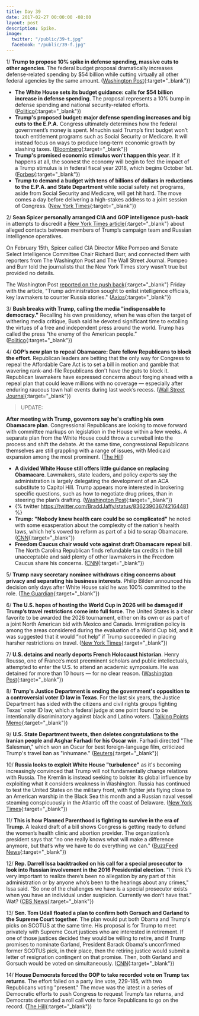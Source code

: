 ```yaml
---
title: Day 39
date: 2017-02-27 00:00:00 -08:00
layout: post
description: Spike.
image:
  twitter: "/public/39-t.jpg"
  facebook: "/public/39-f.jpg"
---
```


1/ **Trump to propose 10% spike in defense spending, massive cuts to other agencies**. The federal budget proposal dramatically increases defense-related spending by $54 billion while cutting virtually all other federal agencies by the same amount. ([Washington Post](https://www.washingtonpost.com/powerpost/trump-to-propose-10-percent-spike-in-defense-spending-massive-cuts-to-other-agencies/2017/02/27/867f9690-fcf2-11e6-99b4-9e613afeb09f_story.html){:target="_blank"})

* **The White House sets its budget guidance: calls for $54 billion increase in defense spending**. The proposal represents a 10% bump in defense spending and national security-related efforts. ([Politico](http://www.politico.com/story/2017/02/trump-white-house-budget-blueprint-235435){:target="_blank"})
* **Trump's proposed budget: major defense spending increases and big cuts to the E.P.A.** Congress ultimately determines how the federal government’s money is spent. Mnuchin said Trump’s first budget won’t touch entitlement programs such as Social Security or Medicare. It will instead focus on ways to produce long-term economic growth by slashing taxes. ([Bloomberg](https://www.bloomberg.com/politics/articles/2017-02-27/proposed-trump-budget-said-to-boost-defense-spending-cut-epa){:target="_blank"})
* **Trump's promised economic stimulus won't happen this year**. If it happens at all, the soonest the economy will begin to feel the impact of a Trump stimulus is in federal fiscal year 2018, which begins October 1st. ([Forbes](https://www.forbes.com/sites/stancollender/2017/02/26/trumps-promised-economic-stimulus-wont-happen-this-year/){:target="_blank"})
* **Trump to demand a budget with tens of billions of dollars in reductions to the E.P.A. and State Department** while social safety net programs, aside from Social Security and Medicare, will get hit hard. The move comes a day before delivering a high-stakes address to a joint session of Congress. ([New York Times](https://www.nytimes.com/2017/02/26/us/politics/trump-budget.html){:target="_blank"})

2/ **Sean Spicer personally arranged CIA and GOP intelligence push-back** in attempts to discredit a [New York Times article](https://www.nytimes.com/2017/02/14/us/politics/russia-intelligence-communications-trump.html){:target="_blank"} about alleged contacts between members of Trump’s campaign team and Russian intelligence operatives. 

On February 15th, Spicer called CIA Director Mike Pompeo and Senate Select Intelligence Committee Chair Richard Burr, and connected them with reporters from The Washington Post and The Wall Street Journal. Pompeo and Burr told the journalists that the New York Times story wasn't true but provided no details. 

The Washington Post [reported on the push back](https://www.washingtonpost.com/world/national-security/trump-administration-sought-to-enlist-intelligence-officials-key-lawmakers-to-counter-russia-stories/2017/02/24/c8487552-fa99-11e6-be05-1a3817ac21a5_story.html){:target="_blank"} Friday with the article, "Trump administration sought to enlist intelligence officials, key lawmakers to counter Russia stories." ([Axios](https://www.axios.com/exclusive-spicer-arranged-sat-in-on-cia-gop-intelligence-push-back-2288082248.html){:target="_blank"})

3/ **Bush breaks with Trump, calling the media "indispensable to democracy."** Recalling his own presidency, when he was often the target of withering media critique, Bush said he devoted significant time to extolling the virtues of a free and independent press around the world. Trump has called the press “the enemy of the American people.” ([Politico](http://www.politico.com/story/2017/02/george-w-bush-trump-media-235430){:target="_blank"})

4/ **GOP’s new plan to repeal Obamacare: Dare fellow Republicans to block the effort**. Republican leaders are betting that the only way for Congress to repeal the Affordable Care Act is to set a bill in motion and gamble that wavering rank-and-file Republicans don't have the guts to block it. Republican lawmakers have expressed concerns about forging ahead with a repeal plan that could leave millions with no coverage — especially after enduring raucous town hall events during last week’s recess. ([Wall Street Journal](https://www.wsj.com/articles/gops-new-plan-to-repeal-obamacare-dare-fellow-republicans-to-block-effort-1488154291){:target="_blank"})

> UPDATE:
>
**After meeting with Trump, governors say he's crafting his own Obamacare plan**. Congressional Republicans are looking to move forward with committee markups on legislation in the House within a few weeks. A separate plan from the White House could throw a curveball into the process and shift the debate. At the same time, congressional Republicans themselves are still grappling with a range of issues, with Medicaid expansion among the most prominent. ([The Hill](http://thehill.com/policy/healthcare/321369-after-meeting-with-trump-governors-say-hes-crafting-his-own-obamacare-plan))

* **A divided White House still offers little guidance on replacing Obamacare**. Lawmakers, state leaders, and policy experts say the administration is largely delegating the development of an ACA substitute to Capitol Hill. Trump appears more interested in brokering specific questions, such as how to negotiate drug prices, than in steering the plan’s drafting. ([Washington Post](https://www.washingtonpost.com/national/health-science/a-divided-white-house-still-offers-little-guidance-on-replacing-obamacare/2017/02/26/3981bb8c-fb8c-11e6-be05-1a3817ac21a5_story.html){:target="_blank"})
* {% twitter https://twitter.com/BraddJaffy/status/836239036742164481 %}
* **Trump: "Nobody knew health care could be so complicated"** he noted with some exasperation about the complexity of the nation's health laws, which he's vowed to reform as part of a bid to scrap Obamacare. ([CNN](http://www.cnn.com/2017/02/27/politics/trump-health-care-complicated/){:target="_blank"})
* **Freedom Caucus chair would vote against draft Obamacare repeal bill**. The North Carolina Republican finds refundable tax credits in the bill unacceptable and said plenty of other lawmakers in the Freedom Caucus share his concerns. ([CNN](http://www.cnn.com/2017/02/27/politics/mark-meadows-vote-leaked-obamacare-bill/){:target="_blank"})

5/ **Trump navy secretary nominee withdraws citing concerns about privacy and separating his business interests**. Philip Bilden announced his decision only days after White House said he was 100% committed to the role. ([The Guardian](https://www.theguardian.com/us-news/2017/feb/27/trump-nomination-navy-secretary-withdraws-philip-bilden){:target="_blank"})

6/ **The U.S. hopes of hosting the World Cup in 2026 will be damaged if Trump’s travel restrictions come into full force**. The United States is a clear favorite to be awarded the 2026 tournament, either on its own or as part of a joint North American bid with Mexico and Canada. Immigration policy is among the areas considered during the evaluation of a World Cup bid, and it was suggested that it would “not help” if Trump succeeded in placing harsher restrictions on travel. ([New York Times](https://www.nytimes.com/2017/02/27/sports/soccer/united-states-travel-restrictions-2026-world-cup-bid-uefa.html){:target="_blank"})

7/ **U.S. detains and nearly deports French Holocaust historian**. Henry Rousso, one of France’s most preeminent scholars and public intellectuals, attempted to enter the U.S. to attend an academic symposium. He was detained for more than 10 hours — for no clear reason. ([Washington Post](https://www.washingtonpost.com/news/worldviews/wp/2017/02/26/u-s-detains-and-nearly-deports-french-jewish-historian/){:target="_blank"}) 

8/ **Trump's Justice Department is ending the government's opposition to a controversial voter ID law in Texas**. For the last six years, the Justice Department has sided with the citizens and civil rights groups fighting Texas' voter ID law, which a federal judge at one point found to be intentionally discriminatory against black and Latino voters. ([Talking Points Memo](http://talkingpointsmemo.com/dc/texas-voter-id-reversal-doj){:target="_blank"}) 

9/ **U.S. State Department tweets, then deletes congratulations to the Iranian people and Asghar Farhadi for his Oscar win**. Farhadi directed "The Salesman," which won an Oscar for best foreign-language film, criticized Trump's travel ban as "inhumane." ([Reuters](http://www.reuters.com/article/us-awards-oscars-trump-iran-idUSKBN1662I3){:target="_blank"}) 

10/ **Russia looks to exploit White House "turbulence"** as it's becoming increasingly convinced that Trump will not fundamentally change relations with Russia. The Kremlin is instead seeking to bolster its global influence by exploiting what it considers weakness in Washington. Russia has continued to test the United States on the military front, with fighter jets flying close to an American warship in the Black Sea this month and a Russian naval vessel steaming conspicuously in the Atlantic off the coast of Delaware. ([New York Times](https://www.nytimes.com/2017/02/27/world/europe/russia-looks-to-exploit-white-house-turbulence-analysts-say.html){:target="_blank"}) 

11/ **This is how Planned Parenthood is fighting to survive in the era of Trump**. A leaked draft of a bill shows Congress is getting ready to defund the women’s health clinic and abortion provider. The organization’s president says that “no one really knows what will make a difference anymore, but that’s why we have to do everything we can." ([BuzzFeed News](https://www.buzzfeed.com/emaoconnor/planned-parenthood-is-not-sure-its-going-to-be-okay){:target="_blank"}) 

12/ **Rep. Darrell Issa backtracked on his call for a special prosecutor to look into Russian involvement in the 2016 Presidential election**. “I think it’s very important to realize there’s been no allegation by any part of this administration or by anyone who’s been to the hearings about any crimes," Issa said. “So one of the challenges we have is a special prosecutor exists when you have an individual under suspicion. Currently we don’t have that.” Wat? ([CBS News](http://www.cbsnews.com/news/gop-rep-darrell-issa-backtracks-on-call-for-trump-special-prosecutor/){:target="_blank"}) 

13/ **Sen. Tom Udall floated a plan to confirm both Gorsuch and Garland to the Supreme Court together**. The plan would put both Obama and Trump's picks on SCOTUS at the same time. His proposal is for Trump to meet privately with Supreme Court justices who are interested in retirement. If one of those justices decided they would be willing to retire, and if Trump promises to nominate Garland, President Barack Obama's unconfirmed former SCOTUS pick, in their place, then the retiring justice would submit a letter of resignation contingent on that promise.
Then, both Garland and Gorsuch would be voted on simultaneously. ([CNN](http://www.cnn.com/2017/02/27/politics/tom-udall-gorsuch-garland-scotus-plan/){:target="_blank"}) 

14/ **House Democrats forced the GOP to take recorded vote on Trump tax returns**. The effort failed on a party line vote, 229-185, with two Republicans voting "present." The move was the latest in a series of Democratic efforts to push Congress to request Trump’s tax returns, and Democrats demanded a roll call vote to force Republicans to go on the record. ([The Hill](http://thehill.com/policy/finance/321476-house-dem-fails-to-force-release-of-trump-tax-returns){:target="_blank"}) 
